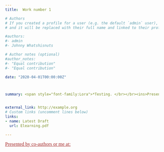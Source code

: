 ```yaml
---
title:  Work number 1

# Authors
# If you created a profile for a user (e.g. the default `admin` user), write the username (folder name) here
# and it will be replaced with their full name and linked to their profile.

#authors:
#- admin
#- Johnny Whatshisnuts

# Author notes (optional)
#author_notes:
#- "Equal contribution"
#- "Equal contribution"

date: "2020-04-01T00:00:00Z"



summary: <span style="font-family:Lora">*Testing. </br></br><ins>Presented at</ins>&colon; Testing.</span>


external_link: http://example.org
# Custom links (uncomment lines below)
links:
- name: Latest Draft
  url: Elearning.pdf

---
```

<span style="text-decoration: underline; color:brown; font-family:Lora; font-size:16px">Presented by co-authors or me at:</span>
